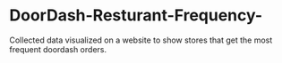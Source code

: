 # DoorDash-Resturant-Frequency-
Collected data visualized on a website to show stores that get the most frequent doordash orders.
